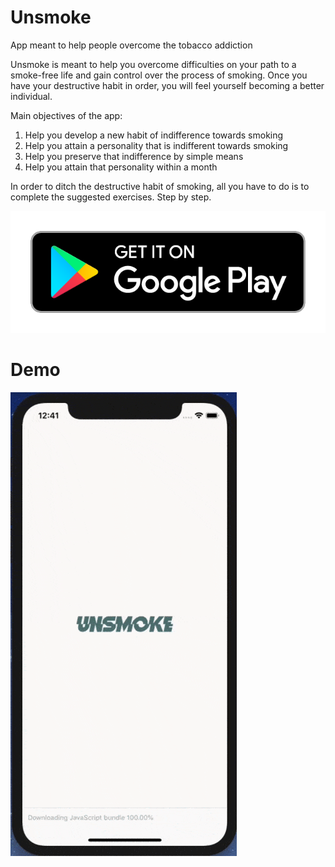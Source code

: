 # Unsmoke
App meant to help people overcome the tobacco addiction

  Unsmoke is meant to help you overcome difficulties on your path to a smoke-free life and gain control over the process of smoking. Once you have your destructive habit in order, you will feel yourself becoming a better individual.

  Main objectives of the app:
1. Help you develop a new habit of indifference towards smoking
2. Help you attain a personality that is indifferent towards smoking
3. Help you preserve that indifference by simple means
4. Help you attain that personality within a month

  In order to ditch the destructive habit of smoking, all you have to do is to complete the suggested exercises. Step by step.

[![Foo](google-play-badge.png)](https://play.google.com/store/apps/details?id=unsmoke.app)

# Demo
![](Demo.gif)

